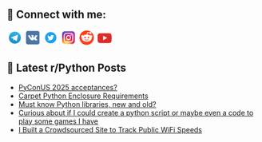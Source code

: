 ## 🔎 Connect with me:
[<img src="https://github.com/bullbesh/bullbesh/blob/main/images/Telegram.png" width="32" height="32" />](https://t.me/bullbesh)
[<img src="https://github.com/bullbesh/bullbesh/blob/main/images/VK.png" width="32" height="32" />](https://vk.com/bullbesh)
[<img src="https://github.com/bullbesh/bullbesh/blob/main/images/Twitter.png" width="32" height="32" />](https://twitter.com/bullbesh1)
[<img src="https://github.com/bullbesh/bullbesh/blob/main/images/Instagram.png" width="32" height="32" />](https://www.instagram.com/bullbesh)
[<img src="https://github.com/bullbesh/bullbesh/blob/main/images/Reddit.png" width="32" height="32" />](https://www.reddit.com/user/bullbesh)
[<img src="https://github.com/bullbesh/bullbesh/blob/main/images/YouTube.png" width="32" height="32" />](https://www.youtube.com/channel/UCtfjRs6uzgq5mfm8S06WTcg)

## 📕 Latest r/Python Posts
<!-- BLOG-POST-LIST:START -->
- [PyConUS 2025 acceptances?](https://www.reddit.com/r/Python/comments/1iikyp4/pyconus_2025_acceptances/)
- [Carpet Python Enclosure Requirements](https://www.reddit.com/r/Python/comments/1iig3fg/carpet_python_enclosure_requirements/)
- [Must know Python libraries, new and old?](https://www.reddit.com/r/Python/comments/1iif99x/must_know_python_libraries_new_and_old/)
- [Curious about if I could create a python script or maybe even a code to play some games I have](https://www.reddit.com/r/Python/comments/1iidngx/curious_about_if_i_could_create_a_python_script/)
- [I Built a Crowdsourced Site to Track Public WiFi Speeds](https://www.reddit.com/r/Python/comments/1iidnde/i_built_a_crowdsourced_site_to_track_public_wifi/)
<!-- BLOG-POST-LIST:END -->
